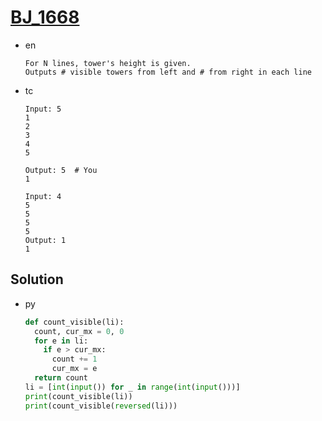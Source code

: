 # [BJ_1668](https://acmicpc.net/problem/1668)

* en

  ```en
  For N lines, tower's height is given.
  Outputs # visible towers from left and # from right in each line
  ```

* tc

  ```tc
  Input: 5
  1
  2
  3
  4
  5

  Output: 5  # You
  1

  Input: 4
  5
  5
  5
  5
  Output: 1
  1
  ```

## Solution

* py

  ```py
  def count_visible(li):
    count, cur_mx = 0, 0
    for e in li:
      if e > cur_mx:
        count += 1
        cur_mx = e
    return count
  li = [int(input()) for _ in range(int(input()))]
  print(count_visible(li))
  print(count_visible(reversed(li)))
  ```
